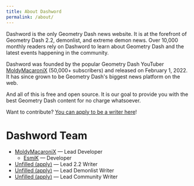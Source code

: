 ```yaml
---
title: About Dashword
permalink: /about/
---
```


Dashword is the only Geometry Dash news website. It is at the forefront of Geometry Dash 2.2, demonlist, and extreme demon news. Over 10,000 monthly readers rely on Dashword to learn about Geometry Dash and the latest events happening in the community.

Dashword was founded by the popular Geometry Dash YouTuber [MoldyMacaroniX](/authors/moldymacaronix/) (50,000+ subscribers) and released on February 1, 2022. It has since grown to be Geometry Dash's biggest news platform on the web.

And all of this is free and open source. It is our goal to provide you with the best Geometry Dash content for no charge whatsoever.

Want to contribute? [You can apply to be a writer here](/contribute/)!

# Dashword Team

* [MoldyMacaroniX](/authors/moldymacaronix/) — Lead Developer
    * [EsmiK](/authors/esmik/) — Developer
* [Unfilled (apply)](/contribute/) — Lead 2.2 Writer
* [Unfilled (apply)](/contribute/) — Lead Demonlist Writer
* [Unfilled (apply)](/contribute/) — Lead Community Writer
